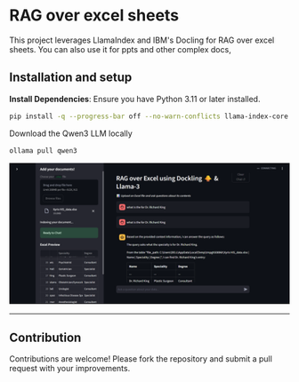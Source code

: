 
# RAG over excel sheets

This project leverages LlamaIndex and IBM's Docling for RAG over excel sheets. You can also use it for ppts and other complex docs,

## Installation and setup

**Install Dependencies**:
   Ensure you have Python 3.11 or later installed.
   ```bash
   pip install -q --progress-bar off --no-warn-conflicts llama-index-core llama-index-readers-docling llama-index-node-parser-docling llama-index-embeddings-huggingface llama-index-llms-huggingface-api llama-index-readers-file python-dotenv llama-index-llms-ollama
   ```


   Download the Qwen3 LLM locally
   ```bash
   ollama pull qwen3
   ```

![](https://github.com/Xmen3em/LLM-Projects/blob/main/RAG-With-Dockling/Screenshot%202025-05-09%20101105.png)

---

## Contribution

Contributions are welcome! Please fork the repository and submit a pull request with your improvements.
